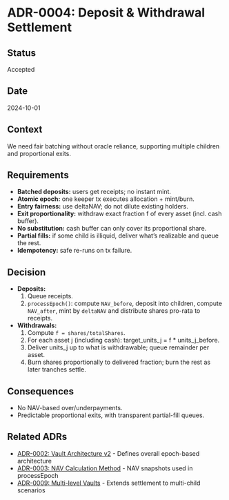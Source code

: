 # ADR-0004: Deposit & Withdrawal Settlement

## Status
Accepted

## Date
2024-10-01

## Context
We need fair batching without oracle reliance, supporting multiple children and proportional exits.

## Requirements
- **Batched deposits:** users get receipts; no instant mint.
- **Atomic epoch:** one keeper tx executes allocation + mint/burn.
- **Entry fairness:** use deltaNAV; do not dilute existing holders.
- **Exit proportionality:** withdraw exact fraction f of every asset (incl. cash buffer).
- **No substitution:** cash buffer can only cover its proportional share.
- **Partial fills:** if some child is illiquid, deliver what’s realizable and queue the rest.
- **Idempotency:** safe re-runs on tx failure.

## Decision
- **Deposits:**
    1) Queue receipts.
    2) `processEpoch()`: compute `NAV_before`, deposit into children, compute `NAV_after`, mint by `deltaNAV` and distribute shares pro-rata to receipts.
- **Withdrawals:**
    1) Compute `f = shares/totalShares`.
    2) For each asset j (including cash): target_units_j = f * units_j_before.
    3) Deliver units_j up to what is withdrawable; queue remainder per asset.
    4) Burn shares proportionally to delivered fraction; burn the rest as later tranches settle.

## Consequences
- No NAV-based over/underpayments.
- Predictable proportional exits, with transparent partial-fill queues.

## Related ADRs
- [ADR-0002: Vault Architecture v2](0002-vault-architecture.md) - Defines overall epoch-based architecture
- [ADR-0003: NAV Calculation Method](0003-nav-calculation-method.md) - NAV snapshots used in processEpoch
- [ADR-0009: Multi-level Vaults](0009-multi-level-vaults.md) - Extends settlement to multi-child scenarios

